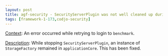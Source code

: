 ```yaml
---
layout: post
title: agf-security - SecurityServerPlugin was not well cleaned up during stop
tags: [framework-1-173,codjo-security]
---
```

<u>Context</u>:
An error occurred while retrying to login to ```benchmark```.

<u>Description</u>:
While stopping ```SecurityServerPlugin```, an instance of ```StorageFactory``` remained in ```applicationCore```.
This has been fixed.